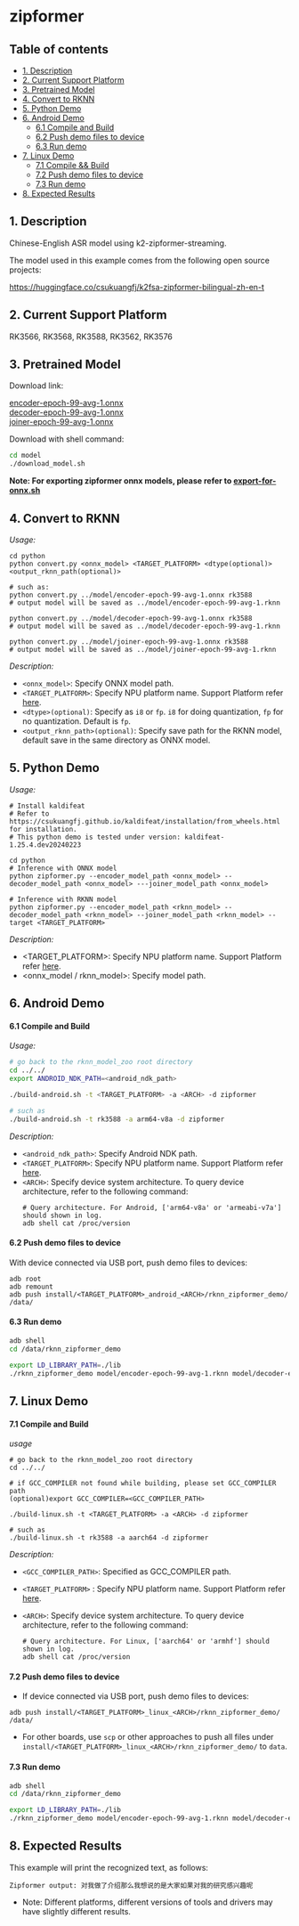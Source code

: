 # zipformer

## Table of contents

- [1. Description](#1-description)
- [2. Current Support Platform](#2-current-support-platform)
- [3. Pretrained Model](#3-pretrained-model)
- [4. Convert to RKNN](#4-convert-to-rknn)
- [5. Python Demo](#5-python-demo)
- [6. Android Demo](#6-android-demo)
  - [6.1 Compile and Build](#61-compile-and-build)
  - [6.2 Push demo files to device](#62-push-demo-files-to-device)
  - [6.3 Run demo](#63-run-demo)
- [7. Linux Demo](#7-linux-demo)
  - [7.1 Compile \&\& Build](#71-compile-and-build)
  - [7.2 Push demo files to device](#72-push-demo-files-to-device)
  - [7.3 Run demo](#73-run-demo)
- [8. Expected Results](#8-expected-results)



## 1. Description

Chinese-English ASR model using k2-zipformer-streaming.

The model used in this example comes from the following open source projects:  

https://huggingface.co/csukuangfj/k2fsa-zipformer-bilingual-zh-en-t



## 2. Current Support Platform

RK3566, RK3568, RK3588, RK3562, RK3576



## 3. Pretrained Model

Download link: 

[encoder-epoch-99-avg-1.onnx](https://ftrg.zbox.filez.com/v2/delivery/data/95f00b0fc900458ba134f8b180b3f7a1/examples/zipformer/encoder-epoch-99-avg-1.onnx)<br />[decoder-epoch-99-avg-1.onnx](https://ftrg.zbox.filez.com/v2/delivery/data/95f00b0fc900458ba134f8b180b3f7a1/examples/zipformer/decoder-epoch-99-avg-1.onnx)<br />[joiner-epoch-99-avg-1.onnx](https://ftrg.zbox.filez.com/v2/delivery/data/95f00b0fc900458ba134f8b180b3f7a1/examples/zipformer/joiner-epoch-99-avg-1.onnx)

Download with shell command:

```sh
cd model
./download_model.sh
```

**Note: For exporting zipformer onnx models, please refer to [export-for-onnx.sh](https://huggingface.co/csukuangfj/k2fsa-zipformer-bilingual-zh-en-t/blob/main/exp/96/export-for-onnx.sh)**


## 4. Convert to RKNN

*Usage:*

```shell
cd python
python convert.py <onnx_model> <TARGET_PLATFORM> <dtype(optional)> <output_rknn_path(optional)>

# such as: 
python convert.py ../model/encoder-epoch-99-avg-1.onnx rk3588
# output model will be saved as ../model/encoder-epoch-99-avg-1.rknn

python convert.py ../model/decoder-epoch-99-avg-1.onnx rk3588
# output model will be saved as ../model/decoder-epoch-99-avg-1.rknn

python convert.py ../model/joiner-epoch-99-avg-1.onnx rk3588
# output model will be saved as ../model/joiner-epoch-99-avg-1.rknn
```

*Description:*

- `<onnx_model>`: Specify ONNX model path.
- `<TARGET_PLATFORM>`: Specify NPU platform name. Support Platform refer [here](#2-current-support-platform).
- `<dtype>(optional)`: Specify as `i8` or `fp`. `i8` for doing quantization, `fp` for no quantization. Default is `fp`.
- `<output_rknn_path>(optional)`: Specify save path for the RKNN model, default save in the same directory as ONNX model.



## 5. Python Demo

*Usage:*

```shell
# Install kaldifeat
# Refer to https://csukuangfj.github.io/kaldifeat/installation/from_wheels.html for installation.
# This python demo is tested under version: kaldifeat-1.25.4.dev20240223

cd python
# Inference with ONNX model
python zipformer.py --encoder_model_path <onnx_model> --decoder_model_path <onnx_model> ---joiner_model_path <onnx_model>

# Inference with RKNN model
python zipformer.py --encoder_model_path <rknn_model> --decoder_model_path <rknn_model> --joiner_model_path <rknn_model> --target <TARGET_PLATFORM>
```
*Description:*
- <TARGET_PLATFORM>: Specify NPU platform name. Support Platform refer [here](#2-current-support-platform).
- <onnx_model / rknn_model>: Specify model path.



## 6. Android Demo

#### 6.1 Compile and Build

*Usage:*

```sh
# go back to the rknn_model_zoo root directory
cd ../../
export ANDROID_NDK_PATH=<android_ndk_path>

./build-android.sh -t <TARGET_PLATFORM> -a <ARCH> -d zipformer

# such as 
./build-android.sh -t rk3588 -a arm64-v8a -d zipformer
```

*Description:*
- `<android_ndk_path>`: Specify Android NDK path.
- `<TARGET_PLATFORM>`: Specify NPU platform name. Support Platform refer [here](#2-current-support-platform).
- `<ARCH>`: Specify device system architecture. To query device architecture, refer to the following command:
	```shell
	# Query architecture. For Android, ['arm64-v8a' or 'armeabi-v7a'] should shown in log.
	adb shell cat /proc/version
	```

#### 6.2 Push demo files to device

With device connected via USB port, push demo files to devices:

```shell
adb root
adb remount
adb push install/<TARGET_PLATFORM>_android_<ARCH>/rknn_zipformer_demo/ /data/
```

#### 6.3 Run demo

```sh
adb shell
cd /data/rknn_zipformer_demo

export LD_LIBRARY_PATH=./lib
./rknn_zipformer_demo model/encoder-epoch-99-avg-1.rknn model/decoder-epoch-99-avg-1.rknn model/joiner-epoch-99-avg-1.rknn model/test.wav
```



## 7. Linux Demo

#### 7.1 Compile and Build

*usage*

```shell
# go back to the rknn_model_zoo root directory
cd ../../

# if GCC_COMPILER not found while building, please set GCC_COMPILER path
(optional)export GCC_COMPILER=<GCC_COMPILER_PATH>

./build-linux.sh -t <TARGET_PLATFORM> -a <ARCH> -d zipformer

# such as 
./build-linux.sh -t rk3588 -a aarch64 -d zipformer
```

*Description:*

- `<GCC_COMPILER_PATH>`: Specified as GCC_COMPILER path.
- `<TARGET_PLATFORM>` : Specify NPU platform name. Support Platform refer [here](#2-current-support-platform).
- `<ARCH>`: Specify device system architecture. To query device architecture, refer to the following command: 
  
  ```shell
  # Query architecture. For Linux, ['aarch64' or 'armhf'] should shown in log.
  adb shell cat /proc/version
  ```

#### 7.2 Push demo files to device

- If device connected via USB port, push demo files to devices:

```shell
adb push install/<TARGET_PLATFORM>_linux_<ARCH>/rknn_zipformer_demo/ /data/
```

- For other boards, use `scp` or other approaches to push all files under `install/<TARGET_PLATFORM>_linux_<ARCH>/rknn_zipformer_demo/` to `data`.

#### 7.3 Run demo

```sh
adb shell
cd /data/rknn_zipformer_demo

export LD_LIBRARY_PATH=./lib
./rknn_zipformer_demo model/encoder-epoch-99-avg-1.rknn model/decoder-epoch-99-avg-1.rknn model/joiner-epoch-99-avg-1.rknn model/test.wav
```


## 8. Expected Results

This example will print the recognized text, as follows:
```
Zipformer output: 对我做了介绍那么我想说的是大家如果对我的研究感兴趣呢
```

- Note: Different platforms, different versions of tools and drivers may have slightly different results.